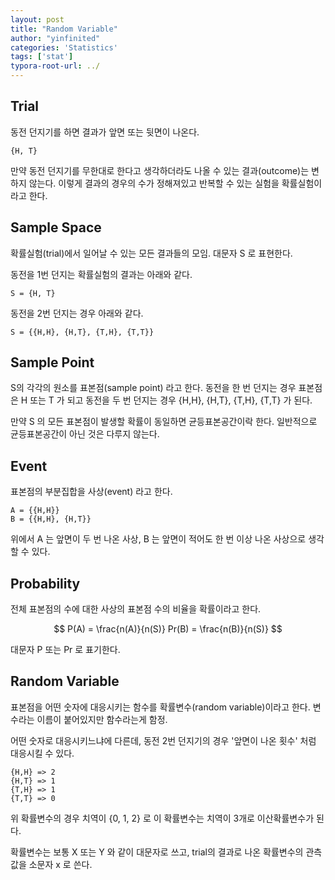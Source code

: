 ```yaml
---
layout: post
title: "Random Variable"
author: "yinfinited"
categories: 'Statistics'
tags: ['stat']
typora-root-url: ../
---
```


## Trial

동전 던지기를 하면 결과가 앞면 또는 뒷면이 나온다.

```
{H, T}
```

만약 동전 던지기를 무한대로 한다고 생각하더라도 나올 수 있는 결과(outcome)는 변하지 않는다. 이렇게 결과의 경우의 수가 정해져있고 반복할 수 있는 실험을 확률실험이라고 한다. 

## Sample Space

확률실험(trial)에서 일어날 수 있는 모든 결과들의 모임. 대문자 S 로 표현한다.

동전을 1번 던지는 확률실험의 결과는 아래와 같다.

```
S = {H, T}
```

동전을 2번 던지는 경우 아래와 같다.

```
S = {{H,H}, {H,T}, {T,H}, {T,T}} 
```

## Sample Point

S의 각각의 원소를 표본점(sample point) 라고 한다. 동전을 한 번 던지는 경우 표본점은 H 또는 T 가 되고 동전을 두 번 던지는 경우 {H,H}, {H,T}, {T,H}, {T,T} 가 된다.

만약 S 의 모든 표본점이 발생할 확률이 동일하면 균등표본공간이락 한다. 일반적으로 균등표본공간이 아닌 것은 다루지 않는다.

## Event

표본점의 부분집합을 사상(event) 라고 한다.

```
A = {{H,H}} 
B = {{H,H}, {H,T}} 
```

위에서 A 는 앞면이 두 번 나온 사상, B 는 앞면이 적어도 한 번 이상 나온 사상으로 생각할 수 있다.

## Probability

전체 표본점의 수에 대한 사상의 표본점 수의 비율을 확률이라고 한다.

$$
P(A) = \frac{n(A)}{n(S)}
Pr(B) = \frac{n(B)}{n(S)}
$$

대문자 P 또는 Pr 로 표기한다.

## Random Variable

표본점을 어떤 숫자에 대응시키는 함수를 확률변수(random variable)이라고 한다. 변수라는 이름이 붙어있지만 함수라는게 함정.

어떤 숫자로 대응시키느냐에 다른데, 동전 2번 던지기의 경우 '앞면이 나온 횟수' 처럼 대응시킬 수 있다.

```
{H,H} => 2
{H,T} => 1
{T,H} => 1
{T,T} => 0
```

위 확률변수의 경우 치역이 {0, 1, 2} 로 이 확률변수는 치역이 3개로 이산확률변수가 된다.

확률변수는 보통 X 또는 Y 와 같이 대문자로 쓰고, trial의 결과로 나온 확률변수의 관측값을 소문자 x 로 쓴다.



